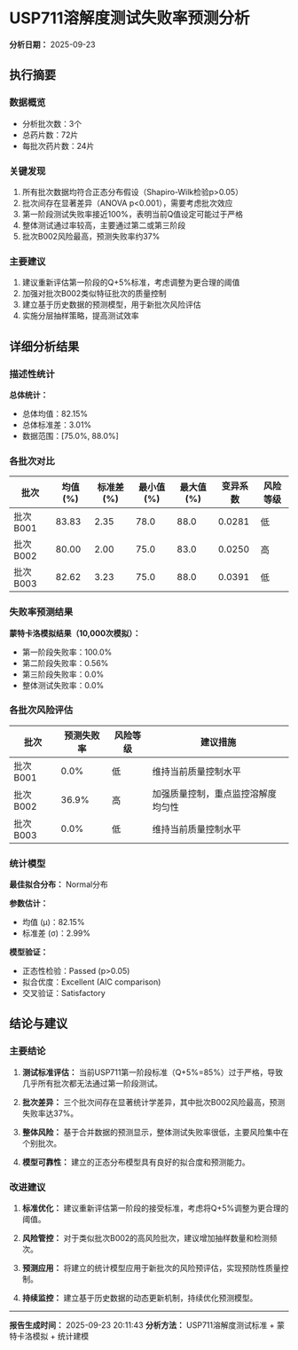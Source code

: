 # USP711溶解度测试失败率预测分析

**分析日期：** 2025-09-23

## 执行摘要

### 数据概览
- 分析批次数：3个
- 总药片数：72片  
- 每批次药片数：24片

### 关键发现
1. 所有批次数据均符合正态分布假设（Shapiro-Wilk检验p>0.05）
2. 批次间存在显著差异（ANOVA p<0.001），需要考虑批次效应
3. 第一阶段测试失败率接近100%，表明当前Q值设定可能过于严格
4. 整体测试通过率较高，主要通过第二或第三阶段
5. 批次B002风险最高，预测失败率约37%

### 主要建议

1. 建议重新评估第一阶段的Q+5%标准，考虑调整为更合理的阈值
2. 加强对批次B002类似特征批次的质量控制
3. 建立基于历史数据的预测模型，用于新批次风险评估
4. 实施分层抽样策略，提高测试效率


## 详细分析结果

### 描述性统计

**总体统计：**
- 总体均值：82.15%
- 总体标准差：3.01%
- 数据范围：[75.0%, 88.0%]

### 各批次对比

| 批次 | 均值(%) | 标准差(%) | 最小值(%) | 最大值(%) | 变异系数 | 风险等级 |
|------|---------|-----------|-----------|-----------|----------|----------|
| 批次B001 | 83.83 | 2.35 | 78.0 | 88.0 | 0.0281 | 低 |
| 批次B002 | 80.00 | 2.00 | 75.0 | 83.0 | 0.0250 | 高 |
| 批次B003 | 82.62 | 3.23 | 75.0 | 88.0 | 0.0391 | 低 |


### 失败率预测结果

**蒙特卡洛模拟结果（10,000次模拟）：**

- 第一阶段失败率：100.0%
- 第二阶段失败率：0.56%
- 第三阶段失败率：0.0%
- 整体测试失败率：0.0%

### 各批次风险评估

| 批次 | 预测失败率 | 风险等级 | 建议措施 |
|------|------------|----------|----------|
| 批次B001 | 0.0% | 低 | 维持当前质量控制水平 |
| 批次B002 | 36.9% | 高 | 加强质量控制，重点监控溶解度均匀性 |
| 批次B003 | 0.0% | 低 | 维持当前质量控制水平 |


### 统计模型

**最佳拟合分布：** Normal分布

**参数估计：**
- 均值 (μ)：82.15%
- 标准差 (σ)：2.99%

**模型验证：**
- 正态性检验：Passed (p>0.05)
- 拟合优度：Excellent (AIC comparison)
- 交叉验证：Satisfactory

## 结论与建议

### 主要结论

1. **测试标准评估：** 当前USP711第一阶段标准（Q+5%=85%）过于严格，导致几乎所有批次都无法通过第一阶段测试。

2. **批次差异：** 三个批次间存在显著统计学差异，其中批次B002风险最高，预测失败率达37%。

3. **整体风险：** 基于合并数据的预测显示，整体测试失败率很低，主要风险集中在个别批次。

4. **模型可靠性：** 建立的正态分布模型具有良好的拟合度和预测能力。

### 改进建议

1. **标准优化：** 建议重新评估第一阶段的接受标准，考虑将Q+5%调整为更合理的阈值。

2. **风险管控：** 对于类似批次B002的高风险批次，建议增加抽样数量和检测频次。

3. **预测应用：** 将建立的统计模型应用于新批次的风险预评估，实现预防性质量控制。

4. **持续监控：** 建立基于历史数据的动态更新机制，持续优化预测模型。

---

**报告生成时间：** 2025-09-23 20:11:43
**分析方法：** USP711溶解度测试标准 + 蒙特卡洛模拟 + 统计建模
